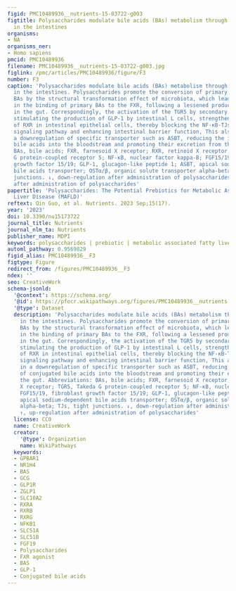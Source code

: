 ```yaml
---
figid: PMC10489936__nutrients-15-03722-g003
figtitle: Polysaccharides modulate bile acids (BAs) metabolism through microbiota
  in the intestines
organisms:
- NA
organisms_ner:
- Homo sapiens
pmcid: PMC10489936
filename: PMC10489936__nutrients-15-03722-g003.jpg
figlink: /pmc/articles/PMC10489936/figure/F3
number: F3
caption: 'Polysaccharides modulate bile acids (BAs) metabolism through microbiota
  in the intestines. Polysaccharides promote the conversion of primary BAs to secondary
  BAs by the structural transformation effect of microbiota, which leads to a decrease
  in the binding of primary BAs to the FXR, following a lessened production of FGF15/19
  in the gut. Correspondingly, the activation of the TGR5 by secondary BAs is enhanced,
  stimulating the production of GLP-1 by intestinal L cells, strengthening the activation
  of RXR in intestinal epithelial cells, thereby blocking the NF-κB-TJs inflammatory-related
  signaling pathway and enhancing intestinal barrier function, This also results in
  a downregulation of specific transporter such as ASBT, reducing the influx of conjugated
  bile acids into the bloodstream and promoting their excretion from the gut. Abbreviations:
  BAs, bile acids; FXR, farnesoid X receptor; RXR, retinoid X receptor; TGR5, Takeda
  G protein-coupled receptor 5; NF-κB, nuclear factor kappa-B; FGF15/19, fibroblast
  growth factor 15/19; GLP-1, glucagon-like peptide 1; ASBT, apical sodium-dependent
  bile acids transporter; OSTα/β, organic solute transporter alpha-beta; TJs, tight
  junctions. ↓, down-regulation after administration of polysaccharides; ↑, up-regulation
  after administration of polysaccharides'
papertitle: 'Polysaccharides: The Potential Prebiotics for Metabolic Associated Fatty
  Liver Disease (MAFLD)'
reftext: Qin Guo, et al. Nutrients. 2023 Sep;15(17).
year: '2023'
doi: 10.3390/nu15173722
journal_title: Nutrients
journal_nlm_ta: Nutrients
publisher_name: MDPI
keywords: polysaccharides | prebiotic | metabolic associated fatty liver disease
automl_pathway: 0.9569829
figid_alias: PMC10489936__F3
figtype: Figure
redirect_from: /figures/PMC10489936__F3
ndex: ''
seo: CreativeWork
schema-jsonld:
  '@context': https://schema.org/
  '@id': https://pfocr.wikipathways.org/figures/PMC10489936__nutrients-15-03722-g003.html
  '@type': Dataset
  description: 'Polysaccharides modulate bile acids (BAs) metabolism through microbiota
    in the intestines. Polysaccharides promote the conversion of primary BAs to secondary
    BAs by the structural transformation effect of microbiota, which leads to a decrease
    in the binding of primary BAs to the FXR, following a lessened production of FGF15/19
    in the gut. Correspondingly, the activation of the TGR5 by secondary BAs is enhanced,
    stimulating the production of GLP-1 by intestinal L cells, strengthening the activation
    of RXR in intestinal epithelial cells, thereby blocking the NF-κB-TJs inflammatory-related
    signaling pathway and enhancing intestinal barrier function, This also results
    in a downregulation of specific transporter such as ASBT, reducing the influx
    of conjugated bile acids into the bloodstream and promoting their excretion from
    the gut. Abbreviations: BAs, bile acids; FXR, farnesoid X receptor; RXR, retinoid
    X receptor; TGR5, Takeda G protein-coupled receptor 5; NF-κB, nuclear factor kappa-B;
    FGF15/19, fibroblast growth factor 15/19; GLP-1, glucagon-like peptide 1; ASBT,
    apical sodium-dependent bile acids transporter; OSTα/β, organic solute transporter
    alpha-beta; TJs, tight junctions. ↓, down-regulation after administration of polysaccharides;
    ↑, up-regulation after administration of polysaccharides'
  license: CC0
  name: CreativeWork
  creator:
    '@type': Organization
    name: WikiPathways
  keywords:
  - GPBAR1
  - NR1H4
  - BAS
  - GCG
  - GLP1R
  - ZGLP1
  - SLC10A2
  - RXRA
  - RXRB
  - RXRG
  - NFKB1
  - SLC51A
  - SLC51B
  - FGF19
  - Polysaccharides
  - FXR agonist
  - BAS
  - GLP-1
  - Conjugated bile acids
---
```

